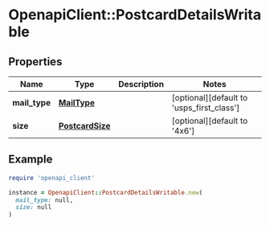 # OpenapiClient::PostcardDetailsWritable

## Properties

| Name | Type | Description | Notes |
| ---- | ---- | ----------- | ----- |
| **mail_type** | [**MailType**](MailType.md) |  | [optional][default to &#39;usps_first_class&#39;] |
| **size** | [**PostcardSize**](PostcardSize.md) |  | [optional][default to &#39;4x6&#39;] |

## Example

```ruby
require 'openapi_client'

instance = OpenapiClient::PostcardDetailsWritable.new(
  mail_type: null,
  size: null
)
```

